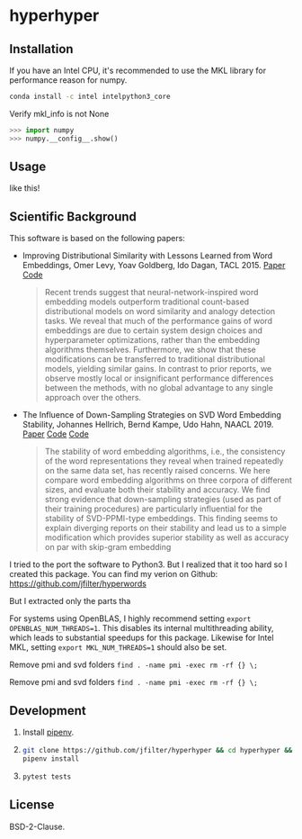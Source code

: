 # hyperhyper

## Installation

If you have an Intel CPU, it's recommended to use the MKL library for performance reason for numpy.

```bash
conda install -c intel intelpython3_core
```

Verify mkl_info is not None

```python
>>> import numpy
>>> numpy.__config__.show()
```

## Usage

like this!

## Scientific Background

This software is based on the following papers:

-   Improving Distributional Similarity with Lessons Learned from Word Embeddings, Omer Levy, Yoav Goldberg, Ido Dagan, TACL 2015. [Paper](https://aclweb.org/anthology/papers/Q/Q15/Q15-1016/) [Code](https://bitbucket.org/omerlevy/hyperwords)
    > Recent trends suggest that neural-network-inspired word embedding models outperform traditional count-based distributional models on word similarity and analogy detection tasks. We reveal that much of the performance gains of word embeddings are due to certain system design choices and hyperparameter optimizations, rather than the embedding algorithms themselves. Furthermore, we show that these modifications can be transferred to traditional distributional models, yielding similar gains. In contrast to prior reports, we observe mostly local or insignificant performance differences between the methods, with no global advantage to any single approach over the others.
-   The Influence of Down-Sampling Strategies on SVD Word Embedding Stability, Johannes Hellrich, Bernd Kampe, Udo Hahn, NAACL 2019. [Paper](https://aclweb.org/anthology/papers/W/W19/W19-2003/) [Code](https://github.com/hellrich/hyperwords) [Code](https://github.com/hellrich/embedding_downsampling_comparison)
    > The stability of word embedding algorithms, i.e., the consistency of the word representations they reveal when trained repeatedly on the same data set, has recently raised concerns. We here compare word embedding algorithms on three corpora of different sizes, and evaluate both their stability and accuracy. We find strong evidence that down-sampling strategies (used as part of their training procedures) are particularly influential for the stability of SVD-PPMI-type embeddings. This finding seems to explain diverging reports on their stability and lead us to a simple modification which provides superior stability as well as accuracy on par with skip-gram embedding

I tried to the port the software to Python3. But I realized that it too hard so I created this package. You can find my verion on Github: https://github.com/jfilter/hyperwords

But I extracted only the parts tha

For systems using OpenBLAS, I highly recommend setting `export OPENBLAS_NUM_THREADS=1`. This disables its internal multithreading ability, which leads to substantial speedups for this package. Likewise for Intel MKL, setting `export MKL_NUM_THREADS=1` should also be set.

Remove pmi and svd folders
`find . -name pmi -exec rm -rf {} \;`

Remove pmi and svd folders
`find . -name pmi -exec rm -rf {} \;`

## Development

1. Install [pipenv](https://docs.pipenv.org/en/latest/).
2. ```bash
   git clone https://github.com/jfilter/hyperhyper && cd hyperhyper &&
   pipenv install
   ```
3. ```bash
   pytest tests
   ```

## License

BSD-2-Clause.
